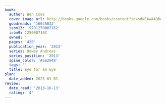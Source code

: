 ```yaml
---
book:
  author: Ben Coes
  cover_image_url: http://books.google.com/books/content?id=sdNEAwAAQBAJ&printsec=frontcover&img=1&zoom=1&edge=curl&source=gbs_api
  goodreads: '16045032'
  isbn13: '9781250007162'
  isbn9: 125000716X
  owned: ''
  pages: '420'
  publication_year: '2013'
  series: Dewey Andreas
  series_position: '2013'
  spine_color: '#5e2948'
  tags: ''
  title: Eye for an Eye
plan:
  date_added: 2023-01-01
review:
  date_read: '2013-10-13'
  rating: '4'
---
```

